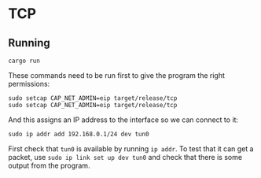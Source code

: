 # TCP

## Running

`cargo run`

These commands need to be run first to give the program the right permissions:
```
sudo setcap CAP_NET_ADMIN=eip target/release/tcp
sudo setcap CAP_NET_ADMIN=eip target/release/tcp
```
And this assigns an IP address to the interface so we can connect to it:
```
sudo ip addr add 192.168.0.1/24 dev tun0
```
First check that `tun0` is available by running `ip addr`. To test that it can get a packet, use `sudo ip link set up dev tun0` and check that there is some output from the program.